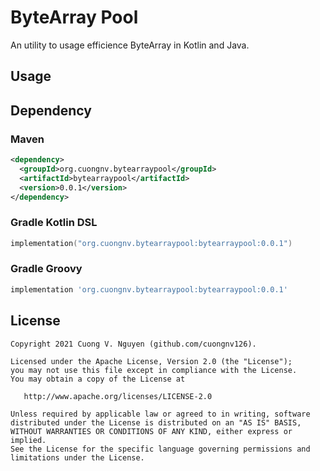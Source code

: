 # ByteArray Pool
An utility to usage efficience ByteArray in Kotlin and Java.

## Usage

## Dependency

### Maven
```xml
<dependency>
  <groupId>org.cuongnv.bytearraypool</groupId>
  <artifactId>bytearraypool</artifactId>
  <version>0.0.1</version>
</dependency>
```

### Gradle Kotlin DSL
```kotlin
implementation("org.cuongnv.bytearraypool:bytearraypool:0.0.1")

```
### Gradle Groovy
```groovy
implementation 'org.cuongnv.bytearraypool:bytearraypool:0.0.1'
```

## License
```
Copyright 2021 Cuong V. Nguyen (github.com/cuongnv126).

Licensed under the Apache License, Version 2.0 (the "License");
you may not use this file except in compliance with the License.
You may obtain a copy of the License at

   http://www.apache.org/licenses/LICENSE-2.0

Unless required by applicable law or agreed to in writing, software
distributed under the License is distributed on an "AS IS" BASIS,
WITHOUT WARRANTIES OR CONDITIONS OF ANY KIND, either express or implied.
See the License for the specific language governing permissions and
limitations under the License.
```
